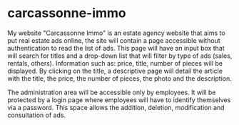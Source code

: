 carcassonne-immo
===============

My website "Carcassonne Immo" is an estate agency website that aims to put real estate ads online, the site will contain a page accessible without authentication to read the list of ads. This page will have an input box that will search for titles and a drop-down list that will filter by type of ads (sales, rentals, others). Information such as: price, title, number of pieces will be displayed. By clicking on the title, a descriptive page will detail the article with the title, the price, the number of pieces, the photo and the description.

The administration area will be accessible only by employees. It will be protected by a login page where employees will have to identify themselves via a password. This space allows the addition, deletion, modification and consultation of ads.

